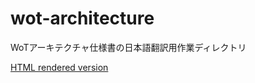 # wot-architecture
WoTアーキテクチャ仕様書の日本語翻訳用作業ディレクトリ

[HTML rendered version](https://wot-jp-community.github.io/wot-architecture/index.html)

